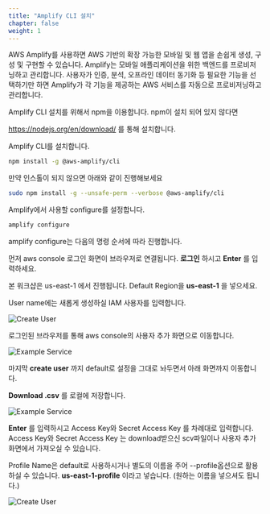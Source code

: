 ```yaml
---
title: "Amplify CLI 설치"
chapter: false
weight: 1
---
```


AWS Amplify를 사용하면 AWS 기반의 확장 가능한 모바일 및 웹 앱을 손쉽게 생성, 구성 및 구현할 수 있습니다. Amplify는 모바일 애플리케이션을 위한 백엔드를 프로비저닝하고 관리합니다. 사용자가 인증, 분석, 오프라인 데이터 동기화 등 필요한 기능을 선택하기만 하면 Amplify가 각 기능을 제공하는 AWS 서비스를 자동으로 프로비저닝하고 관리합니다.



Amplify CLI 설치를 위해서 npm을 이용합니다. npm이 설치 되어 있지 않다면 

https://nodejs.org/en/download/ 를 통해 설치합니다. 



 Amplify CLI를 설치합니다. 

```bash
npm install -g @aws-amplify/cli
```

만약 인스톨이 되지 않으면 아래와 같이 진행해보세요

```bash
sudo npm install -g --unsafe-perm --verbose @aws-amplify/cli
```



Amplify에서 사용할 configure를 설정합니다. 

```bash
amplify configure 
```

amplify configure는 다음의 명령 순서에 따라 진행합니다. 

먼저 aws console 로그인 화면이 브라우저로 연결됩니다. **로그인** 하시고 **Enter** 를 입력하세요.

본 워크샵은  us-east-1 에서 진행됩니다. Default Region을 **us-east-1** 을 넣으세요. 

User name에는 새롭게 생성하실 IAM 사용자를 입력합니다.

![Create User](/images/amplify-configure-1.png)

로그인된 브라우저를 통해 aws console의 사용자 추가 화면으로 이동합니다. 

![Example Service](/images/adduser-1.png)

마지막 **create user** 까지 default로 설정을 그대로 놔두면서 아래 화면까지 이동합니다. 

**Download .csv** 를 로컬에 저장합니다. 

![Example Service](/images/adduser-2.png)



**Enter** 를 입력하시고 Access Key와 Secret Access Key 를 차례대로 입력합니다. Access Key와 Secret Access Key 는 download받으신 scv파일이나 사용자 추가 화면에서 가져오실 수 있습니다. 







Profile Name은 default로 사용하시거나 별도의 이름을 주어 --profile옵션으로 활용하실 수 있습니다. **us-east-1-profile** 이라고 넣습니다. (원하는 이름을 넣으셔도 됩니다.) 



![Create User](/images/awsconfigure.png)

